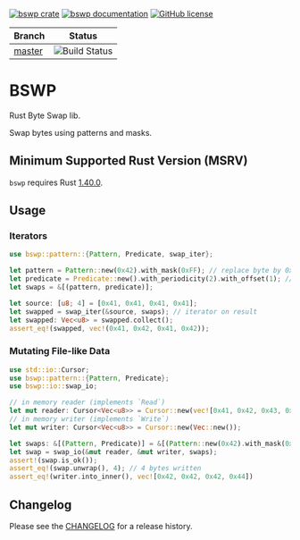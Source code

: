 [![bswp crate](https://img.shields.io/crates/v/bswp.svg)](https://crates.io/crates/bswp)
[![bswp documentation](https://docs.rs/bswp/badge.svg)](https://docs.rs/bswp)
[![GitHub license](https://img.shields.io/github/license/PicoJr/bswp)](https://github.com/PicoJr/bswp/blob/master/LICENSE)

|Branch|Status|
|------|------|
|[master](https://github.com/PicoJr/bswp/tree/master)|![Build Status](https://github.com/PicoJr/bswp/workflows/Rust/badge.svg?branch=master)|

# BSWP

Rust Byte Swap lib. 

Swap bytes using patterns and masks.

## Minimum Supported Rust Version (MSRV)

`bswp` requires Rust [1.40.0](https://blog.rust-lang.org/2019/12/19/Rust-1.40.0.html).

## Usage

### Iterators

```rust
use bswp::pattern::{Pattern, Predicate, swap_iter};

let pattern = Pattern::new(0x42).with_mask(0xFF); // replace byte by 0x42
let predicate = Predicate::new().with_periodicity(2).with_offset(1); // replace odd bytes
let swaps = &[(pattern, predicate)];

let source: [u8; 4] = [0x41, 0x41, 0x41, 0x41];
let swapped = swap_iter(&source, swaps); // iterator on result
let swapped: Vec<u8> = swapped.collect();
assert_eq!(swapped, vec!(0x41, 0x42, 0x41, 0x42));
```

### Mutating File-like Data

```rust
use std::io::Cursor;
use bswp::pattern::{Pattern, Predicate};
use bswp::io::swap_io;

// in memory reader (implements `Read`)
let mut reader: Cursor<Vec<u8>> = Cursor::new(vec![0x41, 0x42, 0x43, 0x44]);
// in memory writer (implements `Write`)
let mut writer: Cursor<Vec<u8>> = Cursor::new(Vec::new());

let swaps: &[(Pattern, Predicate)] = &[(Pattern::new(0x42).with_mask(0xFF), Predicate::new().with_periodicity(2).with_offset(0))];
let swap = swap_io(&mut reader, &mut writer, swaps);
assert!(swap.is_ok());
assert_eq!(swap.unwrap(), 4); // 4 bytes written
assert_eq!(writer.into_inner(), vec![0x42, 0x42, 0x42, 0x44])
```

## Changelog

Please see the [CHANGELOG](CHANGELOG.md) for a release history.
